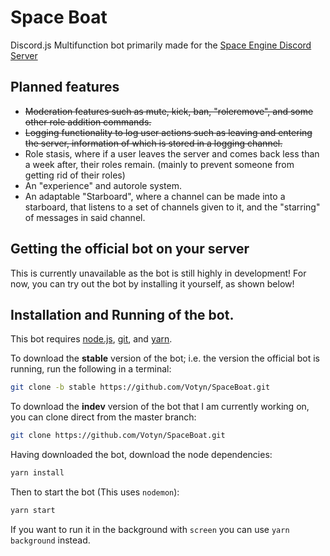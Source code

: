 # Space Boat
Discord.js Multifunction bot primarily made for the [Space Engine Discord Server](https://discordapp.com/spaceengine)
## Planned features
 - ~~Moderation features such as mute, kick, ban, "roleremove", and some other role addition commands.~~
 - ~~Logging functionality to log user actions such as leaving and entering the server, information of which is stored in a logging channel.~~
 - Role stasis, where if a user leaves the server and comes back less than a week after, their roles remain. (mainly to prevent someone from getting rid of their roles)
 - An "experience" and autorole system.
 - An adaptable "Starboard", where a channel can be made into a starboard, that listens to a set of channels given to it, and the "starring" of messages in said channel.

## Getting the official bot on your server
This is currently unavailable as the bot is still highly in development! For now, you can try out the bot by installing it yourself, as shown below!

## Installation and Running of the bot.
This bot requires [node.js](https://nodejs.org/en/download/), [git](https://git-scm.com/downloads), and [yarn](https://yarnpkg.com/en/docs/install). 

To download the **stable** version of the bot; i.e. the version the official bot is running, run the following in a terminal:
```bash
git clone -b stable https://github.com/Votyn/SpaceBoat.git
```
To download the **indev** version of the bot that I am currently working on, you can clone direct from the master branch:
```bash
git clone https://github.com/Votyn/SpaceBoat.git
```
Having downloaded the bot, download the node dependencies:
```bash
yarn install
```
Then to start the bot (This uses `nodemon`):
```bash
yarn start
```
If you want to run it in the background with `screen` you can use `yarn background` instead.

